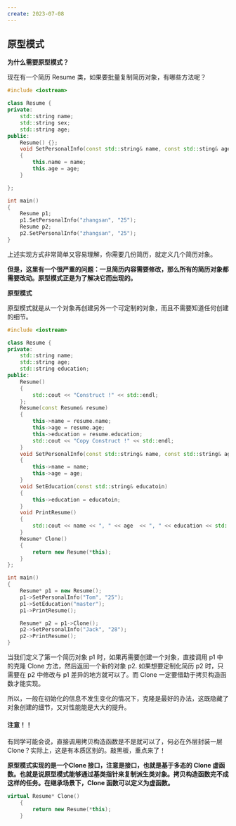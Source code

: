 ```yaml
---
create: 2023-07-08
---
```

## 原型模式

**为什么需要原型模式？**

现在有一个简历 Resume 类，如果要批量复制简历对象，有哪些方法呢？

```cpp
#include <iostream>

class Resume {
private:
    std::string name;
    std::string sex;
    std::string age;
public:
    Resume() {};
    void SetPersonalInfo(const std::string& name, const std::sting& age)
    {
        this.name = name;
        this.age = age;
    }

};

int main()
{
    Resume p1;
    p1.SetPersonalInfo("zhangsan", "25");
    Resume p2;
    p2.SetPersonalInfo("zhangsan", "25");
}
```

上述实现方式非常简单又容易理解，你需要几份简历，就定义几个简历对象。

**但是，这里有一个很严重的问题：一旦简历内容需要修改，那么所有的简历对象都需要改动。原型模式正是为了解决它而出现的。**

**原型模式**

原型模式就是从一个对象再创建另外一个可定制的对象，而且不需要知道任何创建的细节。

```cpp
#include <iostream>

class Resume {
private:
    std::string name;
    std::string age;
    std::string education;
public:
    Resume() 
    {
        std::cout << "Construct !" << std::endl;
    };
    Resume(const Resume& resume)
    {
        this->name = resume.name;   
        this->age = resume.age;
        this->education = resume.education;
        std::cout << "Copy Construct !" << std::endl;
    }
    void SetPersonalInfo(const std::string& name, const std::string& age)
    {
        this->name = name;
        this->age = age;
    }
    void SetEducation(const std::string& educatoin)
    {
        this->education = educatoin;
    }
    void PrintResume()
    {
        std::cout << name << ", " << age  << ", " << education << std::endl;
    }
    Resume* Clone()
    {
        return new Resume(*this);
    }
};

int main()
{
    Resume* p1 = new Resume();
    p1->SetPersonalInfo("Tom", "25");
    p1->SetEducation("master");
    p1->PrintResume();

    Resume* p2 = p1->Clone();
    p2->SetPersonalInfo("Jack", "28");
    p2->PrintResume();
}
```

当我们定义了第一个简历对象 p1 时，如果再需要创建一个对象，直接调用 p1 中的克隆 Clone 方法，然后返回一个新的对象 p2. 如果想要定制化简历 p2 时，只需要在 p2 中修改与 p1 差异的地方就可以了。而 Clone 一定要借助于拷贝构造函数才能实现。

所以，一般在初始化的信息不发生变化的情况下，克隆是最好的办法，这既隐藏了对象创建的细节，又对性能能是大大的提升。

#### 注意！！

有同学可能会说，直接调用拷贝构造函数是不是就可以了，何必在外层封装一层 Clone？实际上，这是有本质区别的。敲黑板，重点来了！

**原型模式实现的是一个Clone 接口，注意是接口，也就是基于多态的 Clone 虚函数。也就是说原型模式能够通过基类指针来复制派生类对象。拷贝构造函数完不成这样的任务。在继承场景下，Clone 函数可以定义为虚函数。**

```cpp
virtual Resume* Clone()
    {
        return new Resume(*this);
    }
```

